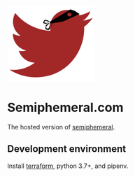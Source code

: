 ![Logo](/img/logo-small.png)

# Semiphemeral.com

The hosted version of [semiphemeral](https://github.com/micahflee/semiphemeral).

## Development environment

Install [terraform](https://www.terraform.io/downloads.html), python 3.7+, and pipenv.
